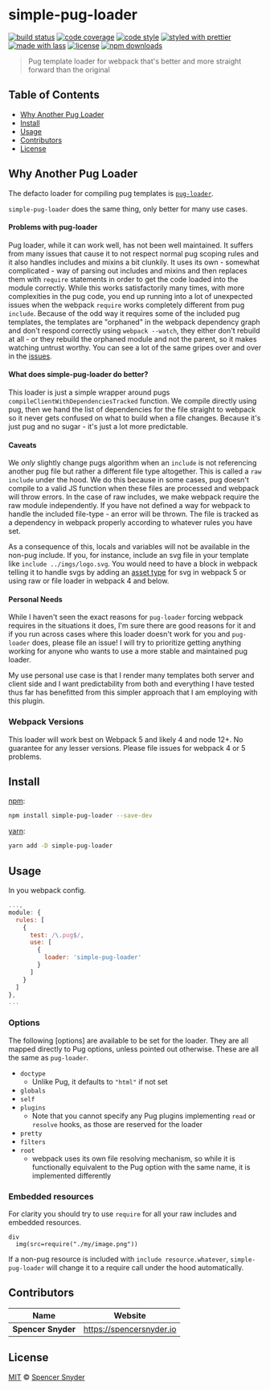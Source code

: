 # simple-pug-loader

[![build status](https://img.shields.io/travis/com/Spence-S/simple-pug-loader.svg)](https://travis-ci.com/Spence-S/better-pug-loader)
[![code coverage](https://img.shields.io/codecov/c/github/Spence-S/simple-pug-loader.svg)](https://codecov.io/gh/Spence-S/better-pug-loader)
[![code style](https://img.shields.io/badge/code_style-XO-5ed9c7.svg)](https://github.com/sindresorhus/xo)
[![styled with prettier](https://img.shields.io/badge/styled_with-prettier-ff69b4.svg)](https://github.com/prettier/prettier)
[![made with lass](https://img.shields.io/badge/made_with-lass-95CC28.svg)](https://lass.js.org)
[![license](https://img.shields.io/github/license/Spence-S/simple-pug-loader.svg)](LICENSE)
[![npm downloads](https://img.shields.io/npm/dt/simple-pug-loader.svg)](https://npm.im/better-pug-loader)

> Pug template loader for webpack that's better and more straight forward than the original

## Table of Contents

- [Why Another Pug Loader](#why-another-pug-loader)
- [Install](#install)
- [Usage](#usage)
- [Contributors](#contributors)
- [License](#license)

## Why Another Pug Loader

The defacto loader for compiling pug templates is [`pug-loader`](https://github.com/pugjs/pug-loader).

`simple-pug-loader` does the same thing, only better for many use cases.

#### Problems with pug-loader

Pug loader, while it can work well, has not been well maintained. It suffers from many issues that cause it to not respect normal pug scoping rules and it also handles includes and mixins a bit clunkily. It uses its own - somewhat complicated - way of parsing out includes and mixins and then replaces them with `require` statements in order to get the code loaded into the module correctly. While this works satisfactorily many times, with more complexities in the pug code, you end up running into a lot of unexpected issues when the webpack `require` works completely different from pug `include`. Because of the odd way it requires some of the included pug templates, the templates are "orphaned" in the webpack dependency graph and don't respond correctly using `webpack --watch`, they either don't rebuild at all - or they rebuild the orphaned module and not the parent, so it makes watching untrust worthy. You can see a lot of the same gripes over and over in the [issues](https://github.com/pugjs/pug-loader/issues).

#### What does simple-pug-loader do better?

This loader is just a simple wrapper around pugs `compileClientWithDependenciesTracked` function. We compile directly using pug, then we hand the list of dependencies for the file straight to webpack so it never gets confused on what to build when a file changes. Because it's just pug and no sugar - it's just a lot more predictable.

#### Caveats

We _only_ slightly change pugs algorithm when an `include` is not referencing another pug file but rather a different file type altogether. This is called a `raw include` under the hood. We do this because in some cases, pug doesn't compile to a valid JS function when these files are processed and webpack will throw errors. In the case of raw includes, we make webpack require the raw module independently. If you have not defined a way for webpack to handle the included file-type - an error will be thrown. The file is tracked as a dependency in webpack properly according to whatever rules you have set.

As a consequence of this, locals and variables will not be available in the non-pug include. If you, for instance, include an svg file in your template like `include ../imgs/logo.svg`. You would need to have a block in webpack telling it to handle svgs by adding an [asset type](https://webpack.js.org/guides/asset-modules/) for svg in webpack 5 or using raw or file loader in webpack 4 and below.

#### Personal Needs

While I haven't seen the exact reasons for `pug-loader` forcing webpack requires in the situations it does, I'm sure there are good reasons for it and if you run across cases where this loader doesn't work for you and `pug-loader` does, please file an issue! I will try to prioritize getting anything working for anyone who wants to use a more stable and maintained pug loader.

My use personal use case is that I render many templates both server and client side and I want predictability from both and everything I have tested thus far has benefitted from this simpler approach that I am employing with this plugin.

### Webpack Versions

This loader will work best on Webpack 5 and likely 4 and node 12+. No guarantee for any lesser versions. Please file issues for webpack 4 or 5 problems.

## Install

[npm][]:

```sh
npm install simple-pug-loader --save-dev
```

[yarn][]:

```sh
yarn add -D simple-pug-loader
```

## Usage

In you webpack config.

```js
...,
module: {
  rules: [
    {
      test: /\.pug$/,
      use: [
        {
          loader: 'simple-pug-loader'
        }
      ]
    }
  ]
},
...
```

### Options

The following [options] are available to be set for the loader. They are all mapped directly to Pug options, unless pointed out otherwise. These are all the same as `pug-loader`.

- `doctype`
  - Unlike Pug, it defaults to `"html"` if not set
- `globals`
- `self`
- `plugins`
  - Note that you cannot specify any Pug plugins implementing `read` or `resolve` hooks, as those are reserved for the loader
- `pretty`
- `filters`
- `root`
  - webpack uses its own file resolving mechanism, so while it is functionally equivalent to the Pug option with the same name, it is implemented differently

### Embedded resources

For clarity you should try to use `require` for all your raw includes and embedded resources.

```pug
div
  img(src=require("./my/image.png"))
```

If a non-pug resource is included with `include resource.whatever`, `simple-pug-loader` will change it to a require call under the hood automatically.

## Contributors

| Name               | Website                    |
| ------------------ | -------------------------- |
| **Spencer Snyder** | <https://spencersnyder.io> |

## License

[MIT](LICENSE) © [Spencer Snyder](https://spencersnyder.io)

##

[npm]: https://www.npmjs.com/
[yarn]: https://yarnpkg.com/
